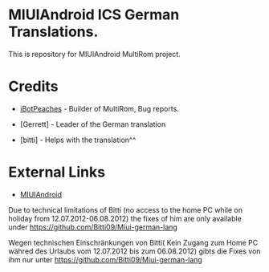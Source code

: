 MIUIAndroid ICS German Translations.
=================
This is repository for MIUIAndroid MultiRom project.

Credits
=================
* [iBotPeaches](http://connortumbleson.com) - Builder of MultiRom, Bug reports.

* [Gerrett] - Leader of  the German translation

* [bitti] - Helps with the translation^^



External Links
=================
* [MIUIAndroid](http://miuiandroid.com)


Due to technical limitations of Bitti  (no access to the home PC while on holiday from 12.07.2012-06.08.2012) the fixes of him are only available  under https://github.com/Bitti09/Miui-german-lang

Wegen technischen Einschränkungen von Bitti( Kein Zugang zum Home PC währed des Urlaubs vom 12.07.2012 bis zum 06.08.2012) gibts die Fixes von ihm  nur unter https://github.com/Bitti09/Miui-german-lang
